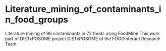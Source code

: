 # Literature_mining_of_contaminants_in_food_groups
Literature mining of 96 contaminants in 72 foods using FoodMine This work part of DIETxPOSOME project DIETxPOSOME of the FOODinteract Research Team 
